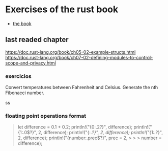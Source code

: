 # Exercises of the rust book
- [the book](https://doc.rust-lang.org/book/)


## last readed chapter
https://doc.rust-lang.org/book/ch05-02-example-structs.html
https://doc.rust-lang.org/book/ch07-02-defining-modules-to-control-scope-and-privacy.html

### exercicios
Convert temperatures between Fahrenheit and Celsius.
Generate the nth Fibonacci number.

ss
### floating point operations format
> let difference = 0.1 + 0.2;
> println!("{0:.2?}", difference);
> println!("{1:.0$?}", 2, difference);
> println!("{:.*?}", 2, difference);
> println!("{1:.*?}", 2, difference);
> println!("{number:.prec$?}", prec = 2, > > > number = difference);